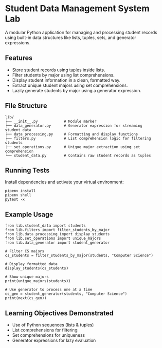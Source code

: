 # Student Data Management System Lab
A modular Python application for managing and processing student records using built-in data structures like lists, tuples, sets, and generator expressions.

## Features
- Store student records using tuples inside lists.
- Filter students by major using list comprehensions.
- Display student information in a clean, formatted way.
- Extract unique student majors using set comprehensions.
- Lazily generate students by major using a generator expression.

## File Structure
```
lib/
├── __init__.py            # Module marker
├── data_generator.py      # Generator expression for streaming student data
├── data_processing.py     # Formatting and display functions
├── filters.py             # List comprehension logic for filtering students
├── set_operations.py      # Unique major extraction using set comprehension
└── student_data.py        # Contains raw student records as tuples

```

## Running Tests
Install dependencies and activate your virtual environment:
```
pipenv install
pipenv shell
pytest -x
```

## Example Usage

```
from lib.student_data import students
from lib.filters import filter_students_by_major
from lib.data_processing import display_students
from lib.set_operations import unique_majors
from lib.data_generator import student_generator

# Filter CS majors
cs_students = filter_students_by_major(students, "Computer Science")

# Display formatted data
display_students(cs_students)

# Show unique majors
print(unique_majors(students))

# Use generator to process one at a time
cs_gen = student_generator(students, "Computer Science")
print(next(cs_gen))
```

## Learning Objectives Demonstrated
- Use of Python sequences (lists & tuples)
- List comprehensions for filtering
- Set comprehensions for uniqueness
- Generator expressions for lazy evaluation
